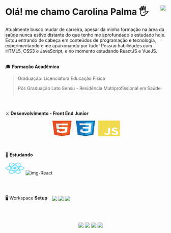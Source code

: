  #  Olá! me chamo Carolina Palma 🖐️ <img align="right" src="https://img.shields.io/badge/Pronouns-She%2FHer-orange">

<a align="justify"> Atualmente busco mudar de carreira, apesar da minha formação na área da saúde nunca estive distante do que tenho me aprofundado e estudado hoje. Estou entrando de cabeça em conteúdos de programação e tecnologia, experimentando e me apaixonando por tudo! Possuo habilidades com HTML5, CSS3 e JavaScript, e no momento estudando ReactJS e VueJS. 
</a>
<br>
<br>

🎓 **Formação Acadêmica** <p>
  
> <p>
>Graduação: Licenciatura Educação Física &ensp;<img align="center" height="13" width="25" src="https://logodownload.org/wp-content/uploads/2015/03/uff-logo-4.png"><p>
>Pós Graduação Lato Sensu - Residência Multiprofissional em Saúde &ensp;<img align="center" height="13" width="25" src="https://logodownload.org/wp-content/uploads/2015/03/uff-logo-4.png">
</p>
<br>
	
⚔️ **Desenvolvimento - Front End Junior**
<br>	
<div style="display: inline_block" align="center">
	
  <img alt="img-HTML" height="50" width="70" src="https://raw.githubusercontent.com/devicons/devicon/master/icons/html5/html5-original.svg">
  
  <img alt="img-CSS" height="50" width="70" src="https://raw.githubusercontent.com/devicons/devicon/master/icons/css3/css3-original.svg">
	
  <img alt="img-Js" height="50" width="70" src="https://raw.githubusercontent.com/devicons/devicon/master/icons/javascript/javascript-plain.svg">
</div>
<br>

##

🔰 **Estudando** 
	<br>
	<div style="display: inline_block" align="left">
	<img alt="img-React" height="40" width="60" src="https://raw.githubusercontent.com/devicons/devicon/master/icons/react/react-original.svg">
        <img alt="img-React" height="40" width="60" src="https://cdn.jsdelivr.net/gh/devicons/devicon/icons/jest/jest-plain.svg" />
          
<br>	
	
##
  
🖥️ Workspace **Setup** &ensp; <img align="center" width="200" src="https://img.shields.io/badge/NVIDIA-GTX1650super-76B900?style=for-the-badge&logo=nvidia&logoColor=white">
	<img align="center" width="165" src="https://img.shields.io/badge/Intel%20Core_i5_9th-0071C5?style=for-the-badge&logo=intel&logoColor=white">
  <img align="center" width="155" src="https://img.shields.io/badge/Windows-8_ram-0078D6?style=for-the-badge&logo=windows&logoColor=white">
</div>
 	
##
<br>
<br>
<div> 
&ensp; &ensp; &ensp; &ensp; &ensp; &ensp; &ensp; &ensp; &ensp; &ensp; &ensp; &ensp; &ensp;  &ensp; &ensp; &ensp; &ensp; &ensp; &ensp; &ensp; &ensp;
  <a href="https://instagram.com/medeiros.palma" target="_blank"><img src="https://img.shields.io/badge/-Instagram-%23E4405F?style=for-the-badge&logo=instagram&logoColor=white" target="_blank"></a>
  <a href="Palma#2621" target="_blank"><img src="https://img.shields.io/badge/Palma2621-7289DA?style=for-the-badge&logo=discord&logoColor=white" target="_blank"></a> 
  <a href = "mailto:carolinapalma@id.uff.br"><img src="https://img.shields.io/badge/Gmail-D14836?style=for-the-badge&logo=gmail&logoColor=white" destino ="_blank"></a>
  <a href="https://www.linkedin.com/in/carolina-palma-medeiros/" target="_blank"><img src="https://img.shields.io/badge/-LinkedIn-%230077B5?style=for-the-badge&logo=linkedin&logoColor=white" target="_blank"></a>
